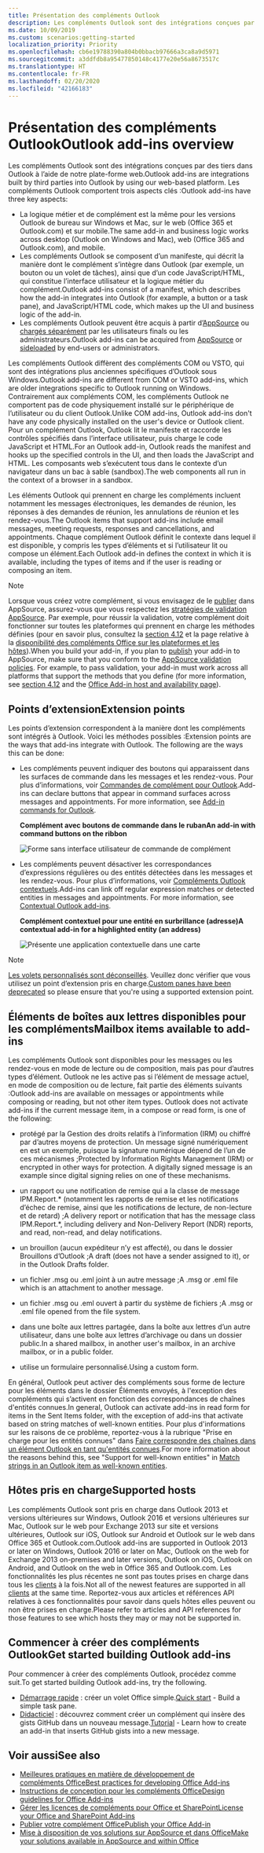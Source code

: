 ```yaml
---
title: Présentation des compléments Outlook
description: Les compléments Outlook sont des intégrations conçues par des tiers dans Outlook à l’aide de notre plate-forme web.
ms.date: 10/09/2019
ms.custom: scenarios:getting-started
localization_priority: Priority
ms.openlocfilehash: cb6e19788390a804b0bbacb97666a3ca8a9d5971
ms.sourcegitcommit: a3ddfdb8a95477850148c4177e20e56a8673517c
ms.translationtype: HT
ms.contentlocale: fr-FR
ms.lasthandoff: 02/20/2020
ms.locfileid: "42166183"
---
```

# <a name="outlook-add-ins-overview"></a><span data-ttu-id="45b2b-103">Présentation des compléments Outlook</span><span class="sxs-lookup"><span data-stu-id="45b2b-103">Outlook add-ins overview</span></span>

<span data-ttu-id="45b2b-104">Les compléments Outlook sont des intégrations conçues par des tiers dans Outlook à l’aide de notre plate-forme web.</span><span class="sxs-lookup"><span data-stu-id="45b2b-104">Outlook add-ins are integrations built by third parties into Outlook by using our web-based platform.</span></span> <span data-ttu-id="45b2b-105">Les compléments Outlook comportent trois aspects clés :</span><span class="sxs-lookup"><span data-stu-id="45b2b-105">Outlook add-ins have three key aspects:</span></span>

- <span data-ttu-id="45b2b-106">La logique métier et de complément est la même pour les versions Outlook de bureau sur Windows et Mac, sur le web (Office 365 et Outlook.com) et sur mobile.</span><span class="sxs-lookup"><span data-stu-id="45b2b-106">The same add-in and business logic works across desktop (Outlook on Windows and Mac), web (Office 365 and Outlook.com), and mobile.</span></span>
- <span data-ttu-id="45b2b-107">Les compléments Outlook se composent d’un manifeste, qui décrit la manière dont le complément s’intègre dans Outlook (par exemple, un bouton ou un volet de tâches), ainsi que d’un code JavaScript/HTML, qui constitue l’interface utilisateur et la logique métier du complément.</span><span class="sxs-lookup"><span data-stu-id="45b2b-107">Outlook add-ins consist of a manifest, which describes how the add-in integrates into Outlook (for example, a button or a task pane), and JavaScript/HTML code, which makes up the UI and business logic of the add-in.</span></span>
- <span data-ttu-id="45b2b-108">Les compléments Outlook peuvent être acquis à partir d’[AppSource](https://appsource.microsoft.com) ou [chargés séparément](sideload-outlook-add-ins-for-testing.md) par les utilisateurs finals ou les administrateurs.</span><span class="sxs-lookup"><span data-stu-id="45b2b-108">Outlook add-ins can be acquired from [AppSource](https://appsource.microsoft.com) or [sideloaded](sideload-outlook-add-ins-for-testing.md) by end-users or administrators.</span></span>

<span data-ttu-id="45b2b-109">Les compléments Outlook diffèrent des compléments COM ou VSTO, qui sont des intégrations plus anciennes spécifiques d’Outlook sous Windows.</span><span class="sxs-lookup"><span data-stu-id="45b2b-109">Outlook add-ins are different from COM or VSTO add-ins, which are older integrations specific to Outlook running on Windows.</span></span> <span data-ttu-id="45b2b-110">Contrairement aux compléments COM, les compléments Outlook ne comportent pas de code physiquement installé sur le périphérique de l’utilisateur ou du client Outlook.</span><span class="sxs-lookup"><span data-stu-id="45b2b-110">Unlike COM add-ins, Outlook add-ins don't have any code physically installed on the user's device or Outlook client.</span></span> <span data-ttu-id="45b2b-111">Pour un complément Outlook, Outlook lit le manifeste et raccorde les contrôles spécifiés dans l’interface utilisateur, puis charge le code JavaScript et HTML.</span><span class="sxs-lookup"><span data-stu-id="45b2b-111">For an Outlook add-in, Outlook reads the manifest and hooks up the specified controls in the UI, and then loads the JavaScript and HTML.</span></span> <span data-ttu-id="45b2b-112">Les composants web s’exécutent tous dans le contexte d’un navigateur dans un bac à sable (sandbox).</span><span class="sxs-lookup"><span data-stu-id="45b2b-112">The web components all run in the context of a browser in a sandbox.</span></span>

<span data-ttu-id="45b2b-113">Les éléments Outlook qui prennent en charge les compléments incluent notamment les messages électroniques, les demandes de réunion, les réponses à des demandes de réunion, les annulations de réunion et les rendez-vous.</span><span class="sxs-lookup"><span data-stu-id="45b2b-113">The Outlook items that support add-ins include email messages, meeting requests, responses and cancellations, and appointments.</span></span> <span data-ttu-id="45b2b-114">Chaque complément Outlook définit le contexte dans lequel il est disponible, y compris les types d’éléments et si l’utilisateur lit ou compose un élément.</span><span class="sxs-lookup"><span data-stu-id="45b2b-114">Each Outlook add-in defines the context in which it is available, including the types of items and if the user is reading or composing an item.</span></span>

> [!NOTE]
> <span data-ttu-id="45b2b-p104">Lorsque vous créez votre complément, si vous envisagez de le [publier](../publish/publish.md) dans AppSource, assurez-vous que vous respectez les [stratégies de validation AppSource](/office/dev/store/validation-policies). Par exemple, pour réussir la validation, votre complément doit fonctionner sur toutes les plateformes qui prennent en charge les méthodes définies (pour en savoir plus, consultez la [section 4.12](/office/dev/store/validation-policies#4-apps-and-add-ins-behave-predictably) et la page relative à la [disponibilité des compléments Office sur les plateformes et les hôtes](../overview/office-add-in-availability.md)).</span><span class="sxs-lookup"><span data-stu-id="45b2b-p104">When you build your add-in, if you plan to [publish](../publish/publish.md) your add-in to AppSource, make sure that you conform to the [AppSource validation policies](/office/dev/store/validation-policies). For example, to pass validation, your add-in must work across all platforms that support the methods that you define (for more information, see [section 4.12](/office/dev/store/validation-policies#4-apps-and-add-ins-behave-predictably) and the [Office Add-in host and availability page](../overview/office-add-in-availability.md)).</span></span>

## <a name="extension-points"></a><span data-ttu-id="45b2b-117">Points d’extension</span><span class="sxs-lookup"><span data-stu-id="45b2b-117">Extension points</span></span>

<span data-ttu-id="45b2b-p105">Les points d’extension correspondent à la manière dont les compléments sont intégrés à Outlook. Voici les méthodes possibles :</span><span class="sxs-lookup"><span data-stu-id="45b2b-p105">Extension points are the ways that add-ins integrate with Outlook. The following are the ways this can be done:</span></span>

- <span data-ttu-id="45b2b-p106">Les compléments peuvent indiquer des boutons qui apparaissent dans les surfaces de commande dans les messages et les rendez-vous. Pour plus d’informations, voir [Commandes de complément pour Outlook](add-in-commands-for-outlook.md).</span><span class="sxs-lookup"><span data-stu-id="45b2b-p106">Add-ins can declare buttons that appear in command surfaces across messages and appointments. For more information, see [Add-in commands for Outlook](add-in-commands-for-outlook.md).</span></span>

    <span data-ttu-id="45b2b-122">**Complément avec boutons de commande dans le ruban**</span><span class="sxs-lookup"><span data-stu-id="45b2b-122">**An add-in with command buttons on the ribbon**</span></span>

    ![Forme sans interface utilisateur de commande de complément](../images/uiless-command-shape.png)

- <span data-ttu-id="45b2b-p107">Les compléments peuvent désactiver les correspondances d’expressions régulières ou des entités détectées dans les messages et les rendez-vous. Pour plus d’informations, voir [Compléments Outlook contextuels](contextual-outlook-add-ins.md).</span><span class="sxs-lookup"><span data-stu-id="45b2b-p107">Add-ins can link off regular expression matches or detected entities in messages and appointments. For more information, see [Contextual Outlook add-ins](contextual-outlook-add-ins.md).</span></span>

    <span data-ttu-id="45b2b-126">**Complément contextuel pour une entité en surbrillance (adresse)**</span><span class="sxs-lookup"><span data-stu-id="45b2b-126">**A contextual add-in for a highlighted entity (an address)**</span></span>

    ![Présente une application contextuelle dans une carte](../images/outlook-detected-entity-card.png)


> [!NOTE]
> <span data-ttu-id="45b2b-128">[Les volets personnalisés sont déconseillés](https://developer.microsoft.com/outlook/blogs/make-your-add-ins-available-in-the-office-ribbon/). Veuillez donc vérifier que vous utilisez un point d’extension pris en charge.</span><span class="sxs-lookup"><span data-stu-id="45b2b-128">[Custom panes have been deprecated](https://developer.microsoft.com/outlook/blogs/make-your-add-ins-available-in-the-office-ribbon/) so please ensure that you're using a supported extension point.</span></span>

## <a name="mailbox-items-available-to-add-ins"></a><span data-ttu-id="45b2b-129">Éléments de boîtes aux lettres disponibles pour les compléments</span><span class="sxs-lookup"><span data-stu-id="45b2b-129">Mailbox items available to add-ins</span></span>

<span data-ttu-id="45b2b-p108">Les compléments Outlook sont disponibles pour les messages ou les rendez-vous en mode de lecture ou de composition, mais pas pour d’autres types d’élément. Outlook ne les active pas si l’élément de message actuel, en mode de composition ou de lecture, fait partie des éléments suivants :</span><span class="sxs-lookup"><span data-stu-id="45b2b-p108">Outlook add-ins are available on messages or appointments while composing or reading, but not other item types. Outlook does not activate add-ins if the current message item, in a compose or read form, is one of the following:</span></span>

- <span data-ttu-id="45b2b-p109">protégé par la Gestion des droits relatifs à l’information (IRM) ou chiffré par d’autres moyens de protection. Un message signé numériquement en est un exemple, puisque la signature numérique dépend de l’un de ces mécanismes ;</span><span class="sxs-lookup"><span data-stu-id="45b2b-p109">Protected by Information Rights Management (IRM) or encrypted in other ways for protection. A digitally signed message is an example since digital signing relies on one of these mechanisms.</span></span>

- <span data-ttu-id="45b2b-134">un rapport ou une notification de remise qui a la classe de message IPM.Report.\* (notamment les rapports de remise et les notifications d’échec de remise, ainsi que les notifications de lecture, de non-lecture et de retard) ;</span><span class="sxs-lookup"><span data-stu-id="45b2b-134">A delivery report or notification that has the message class IPM.Report.\*, including delivery and Non-Delivery Report (NDR) reports, and read, non-read, and delay notifications.</span></span>

- <span data-ttu-id="45b2b-135">un brouillon (aucun expéditeur n’y est affecté), ou dans le dossier Brouillons d’Outlook ;</span><span class="sxs-lookup"><span data-stu-id="45b2b-135">A draft (does not have a sender assigned to it), or in the Outlook Drafts folder.</span></span>

- <span data-ttu-id="45b2b-136">un fichier .msg ou .eml joint à un autre message ;</span><span class="sxs-lookup"><span data-stu-id="45b2b-136">A .msg or .eml file which is an attachment to another message.</span></span>

- <span data-ttu-id="45b2b-137">un fichier .msg ou .eml ouvert à partir du système de fichiers ;</span><span class="sxs-lookup"><span data-stu-id="45b2b-137">A .msg or .eml file opened from the file system.</span></span>

- <span data-ttu-id="45b2b-138">dans une boîte aux lettres partagée, dans la boîte aux lettres d’un autre utilisateur, dans une boîte aux lettres d’archivage ou dans un dossier public.</span><span class="sxs-lookup"><span data-stu-id="45b2b-138">In a shared mailbox, in another user's mailbox, in an archive mailbox, or in a public folder.</span></span>

- <span data-ttu-id="45b2b-139">utilise un formulaire personnalisé.</span><span class="sxs-lookup"><span data-stu-id="45b2b-139">Using a custom form.</span></span>

<span data-ttu-id="45b2b-140">En général, Outlook peut activer des compléments sous forme de lecture pour les éléments dans le dossier Éléments envoyés, à l'exception des compléments qui s’activent en fonction des correspondances de chaînes d'entités connues.</span><span class="sxs-lookup"><span data-stu-id="45b2b-140">In general, Outlook can activate add-ins in read form for items in the Sent Items folder, with the exception of add-ins that activate based on string matches of well-known entities.</span></span> <span data-ttu-id="45b2b-141">Pour plus d'informations sur les raisons de ce problème, reportez-vous à la rubrique "Prise en charge pour les entités connues" dans [Faire correspondre des chaînes dans un élément Outlook en tant qu'entités connues](match-strings-in-an-item-as-well-known-entities.md).</span><span class="sxs-lookup"><span data-stu-id="45b2b-141">For more information about the reasons behind this, see "Support for well-known entities" in [Match strings in an Outlook item as well-known entities](match-strings-in-an-item-as-well-known-entities.md).</span></span>

## <a name="supported-hosts"></a><span data-ttu-id="45b2b-142">Hôtes pris en charge</span><span class="sxs-lookup"><span data-stu-id="45b2b-142">Supported hosts</span></span>

<span data-ttu-id="45b2b-143">Les compléments Outlook sont pris en charge dans Outlook 2013 et versions ultérieures sur Windows, Outlook 2016 et versions ultérieures sur Mac, Outlook sur le web pour Exchange 2013 sur site et versions ultérieures, Outlook sur iOS, Outlook sur Android et Outlook sur le web dans Office 365 et Outlook.com.</span><span class="sxs-lookup"><span data-stu-id="45b2b-143">Outlook add-ins are supported in Outlook 2013 or later on Windows, Outlook 2016 or later on Mac, Outlook on the web for Exchange 2013 on-premises and later versions, Outlook on iOS, Outlook on Android, and Outlook on the web in Office 365 and Outlook.com.</span></span> <span data-ttu-id="45b2b-144">Les fonctionnalités les plus récentes ne sont pas toutes prises en charge dans tous les [clients](../reference/requirement-sets/outlook-api-requirement-sets.md#requirement-sets-supported-by-exchange-servers-and-outlook-clients) à la fois.</span><span class="sxs-lookup"><span data-stu-id="45b2b-144">Not all of the newest features are supported in all [clients](../reference/requirement-sets/outlook-api-requirement-sets.md#requirement-sets-supported-by-exchange-servers-and-outlook-clients) at the same time.</span></span> <span data-ttu-id="45b2b-145">Reportez-vous aux articles et références API relatives à ces fonctionnalités pour savoir dans quels hôtes elles peuvent ou non être prises en charge.</span><span class="sxs-lookup"><span data-stu-id="45b2b-145">Please refer to articles and API references for those features to see which hosts they may or may not be supported in.</span></span>


## <a name="get-started-building-outlook-add-ins"></a><span data-ttu-id="45b2b-146">Commencer à créer des compléments Outlook</span><span class="sxs-lookup"><span data-stu-id="45b2b-146">Get started building Outlook add-ins</span></span>

<span data-ttu-id="45b2b-147">Pour commencer à créer des compléments Outlook, procédez comme suit.</span><span class="sxs-lookup"><span data-stu-id="45b2b-147">To get started building Outlook add-ins, try the following.</span></span>

- <span data-ttu-id="45b2b-148">[Démarrage rapide](../quickstarts/outlook-quickstart.md) : créer un volet Office simple.</span><span class="sxs-lookup"><span data-stu-id="45b2b-148">[Quick start](../quickstarts/outlook-quickstart.md) - Build a simple task pane.</span></span>
- <span data-ttu-id="45b2b-149">[Didacticiel](../tutorials/outlook-tutorial.md) : découvrez comment créer un complément qui insère des gists GitHub dans un nouveau message.</span><span class="sxs-lookup"><span data-stu-id="45b2b-149">[Tutorial](../tutorials/outlook-tutorial.md) - Learn how to create an add-in that inserts GitHub gists into a new message.</span></span>


## <a name="see-also"></a><span data-ttu-id="45b2b-150">Voir aussi</span><span class="sxs-lookup"><span data-stu-id="45b2b-150">See also</span></span>

- [<span data-ttu-id="45b2b-151">Meilleures pratiques en matière de développement de compléments Office</span><span class="sxs-lookup"><span data-stu-id="45b2b-151">Best practices for developing Office Add-ins</span></span>](../concepts/add-in-development-best-practices.md)
- [<span data-ttu-id="45b2b-152">Instructions de conception pour les compléments Office</span><span class="sxs-lookup"><span data-stu-id="45b2b-152">Design guidelines for Office Add-ins</span></span>](../design/add-in-design.md)
- [<span data-ttu-id="45b2b-153">Gérer les licences de compléments pour Office et SharePoint</span><span class="sxs-lookup"><span data-stu-id="45b2b-153">License your Office and SharePoint Add-ins</span></span>](/office/dev/store/license-your-add-ins)
- [<span data-ttu-id="45b2b-154">Publier votre complément Office</span><span class="sxs-lookup"><span data-stu-id="45b2b-154">Publish your Office Add-in</span></span>](../publish/publish.md)
- [<span data-ttu-id="45b2b-155">Mise à disposition de vos solutions sur AppSource et dans Office</span><span class="sxs-lookup"><span data-stu-id="45b2b-155">Make your solutions available in AppSource and within Office</span></span>](/office/dev/store/submit-to-the-office-store)
